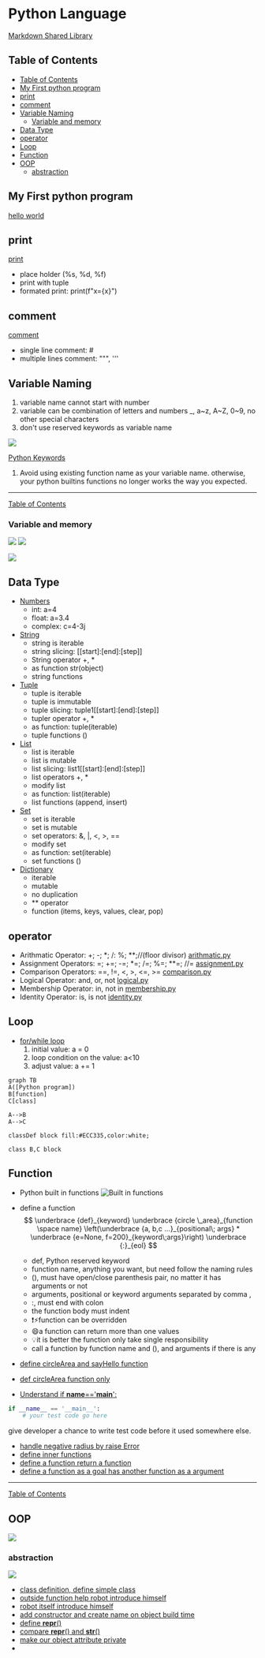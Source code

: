 <h1>Python Language</h1>

[Markdown Shared Library](myIcons.md)

## Table of Contents
- [Table of Contents](#table-of-contents)
- [My First python program](#my-first-python-program)
- [print](#print)
- [comment](#comment)
- [Variable Naming](#variable-naming)
  - [Variable and memory](#variable-and-memory)
- [Data Type](#data-type)
- [operator](#operator)
- [Loop](#loop)
- [Function](#function)
- [OOP](#oop)
  - [abstraction](#abstraction)


## My First python program
[hello world](../src/hello.py)

## print
[print](../src/print.py)
- place holder (%s, %d, %f)
- print with tuple
- formated print: print(f"x={x}") 

## comment 
[comment](../src/comment.py)
* single line comment: #
* multiple lines comment: """, '''

## Variable Naming
1. variable name cannot start with number
2. variable can be combination of letters and numbers _, a~z, A~Z, 0~9, no other special characters
3. don't use reserved keywords as variable name

![](images/pythonKeywords.png)

[Python Keywords](https://realpython.com/python-keywords/#:~:text=%20Python%20Keywords%20and%20Their%20Usage%20%201,are%20used%20for%20control%20flow%3A%20if%2C...%20More%20)
1. Avoid using existing function name as your variable name.
otherwise, your python builtins functions no longer works the way you expected.

---
[Table of Contents](#table-of-contents)

### Variable and memory
![](images/chineseMedicine.jpg)
![](images/memory.gif)

![](images/LanguageBasics.svg)

## Data Type
* [Numbers](../src/number.py)
    - int: a=4
    - float: a=3.4
    - complex: c=4-3j
* [String](../src/string.py)
    - string is iterable
    - string slicing: [[start]:[end]:[step]]
    - String operator +, *
    - as function str(object)
    - string functions
* [Tuple](../src/tuple.py)
    - tuple is iterable
    - tuple is immutable
    - tuple slicing: tuple1[[start]:[end]:[step]]
    - tupler operator +, *
    - as function: tuple(iterable)
    - tuple functions ()
* [List](../src/list.py)
    - list is iterable
    - list is mutable
    - list slicing: list1[[start]:[end]:[step]]
    - list operators +, *
    - modify list
    - as function: list(iterable)
    - list functions (append, insert)
* [Set](../src/set.py)
    - set is iterable
    - set is mutable
    - set operators: &, |, <, >, ==
    - modify set
    - as function: set(iterable)
    - set functions ()
* [Dictionary](../src/dictionary.py)
    - iterable
    - mutable
    - no duplication
    - ** operator
    - function (items, keys, values, clear, pop)

## operator
* Arithmatic Operator: +; -; *; /: %; **;//(floor divisor)
    [arithmatic.py](../src/arithmatic.py)
* Assignment Operators: =; +=; -=; *=; /=; %=; **=; //=
    [assignment.py](../src/assignment.py)
* Comparison Operators: ==, !=, <, >, <=, >=
    [comparison.py](../src/comparison.py)
* Logical Operator: and, or, not
    [logical.py](../src/logical.py)
* Membership Operator: in, not in
    [membership.py](../src/membership.py)
* Identity Operator: is, is not
    [identity.py](../src/identity.py)

## Loop
* [for/while loop](../src/loop.py)
    1. initial value: a = 0
    2. loop condition on the value: a<10
    3. adjust value: a += 1

```mermaid
graph TB
A([Python program])
B[function]
C[class]

A-->B
A-->C

classDef block fill:#ECC335,color:white;

class B,C block
```
## Function
* Python built in functions
![Built in functions](./images/builtinFunctions.png)

* define a function
$$
\underbrace {def}_{keyword} \underbrace {circle \_area}_{function \space name} \left(\underbrace {a, b,c ...}_{positional\; args} * \underbrace {e=None, f=200}_{keyword\;args}\right) \underbrace {:}_{eol}
$$
    - def, Python reserved keyword
    - function name, anything you want, but need follow the naming rules
    - (), must have open/close parenthesis pair, no matter it has arguments or not
    - arguments, positional or keyword arguments separated by comma ,
    - :, must end with colon
    - the function body must indent
    - ❗️⚡️function can be overridden
    - 😄a function can return more than one values
    - 💡it is better the function only take single responsibility
    - call a function by function name and (), and arguments if there is any

* [define circleArea and sayHello function](../src/function.py)
* [def circleArea function only](../src/circle.py)
* [Understand if __name__=='__main__':](../src/testCircle.py)
```py
if __name__ == '__main__':
    # your test code go here
```
give developer a chance to write test code before it used somewhere else.
* [handle negative radius by raise Error](../src/tryexcept.py)
* [define inner functions](../src/functionInFunction.py)
* [define a function return a function](../src/returnFunction.py)
* [define a function as a goal has another function as a argument](../src/passFunction.py)

---
[Table of Contents](#table-of-contents)

## OOP

![](images/oop.png)

### abstraction
![](images/ClassAbstraction.png)

* [class definition, define simple class](../src/class01.py)
* [outside function help robot introduce himself](../src/class02.py)
* [robot itself introduce himself](../src/class03.py)
* [add constructor and create name on object build time](../src/class04.py)
* [define __repr__()](../src/class05.py)
* [compare __repr__() and __str__()](../src/class06.py)
* [make our object attribute private]()
* 